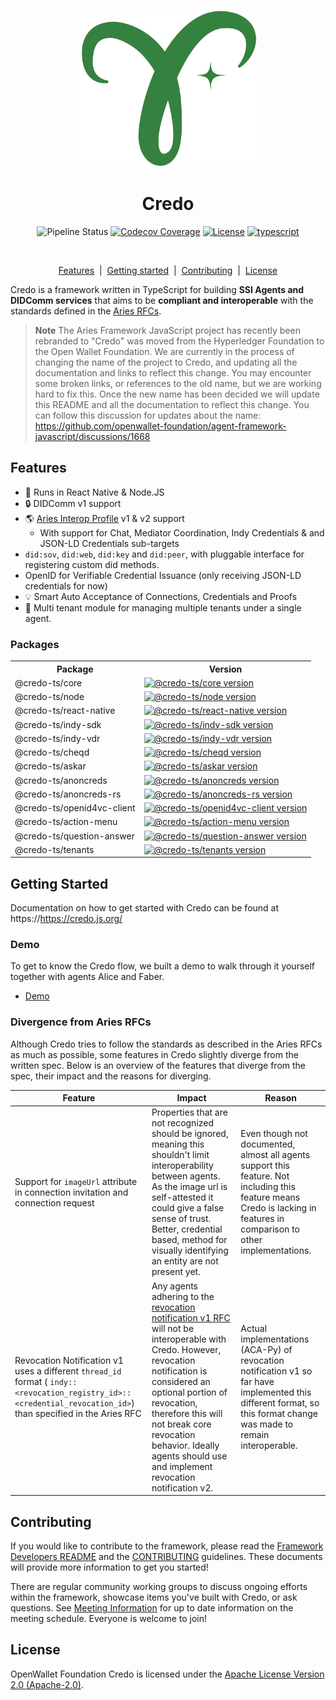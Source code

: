 <p align="center">
  <br />
  <img
    alt="Hyperledger Aries logo"
    src="https://raw.githubusercontent.com/hyperledger/aries-framework-javascript/aa31131825e3331dc93694bc58414d955dcb1129/images/aries-logo.png"
    height="250px"
  />
</p>
<h1 align="center"><b>Credo</b></h1>
<p align="center">
  <img
    alt="Pipeline Status"
    src="https://github.com/openwallet-foundation/credo-ts/workflows/Continuous%20Integration/badge.svg?branch=main"
  />
  <a href="https://codecov.io/gh/hyperledger/aries-framework-javascript/"
    ><img
      alt="Codecov Coverage"
      src="https://img.shields.io/codecov/c/github/hyperledger/aries-framework-javascript/coverage.svg?style=flat-square"
  /></a>
  <a
    href="https://raw.githubusercontent.com/hyperledger/aries-framework-javascript/main/LICENSE"
    ><img
      alt="License"
      src="https://img.shields.io/badge/License-Apache%202.0-blue.svg"
  /></a>
  <a href="https://www.typescriptlang.org/"
    ><img
      alt="typescript"
      src="https://img.shields.io/badge/%3C%2F%3E-TypeScript-%230074c1.svg"
  /></a>
</p>
<br />

<p align="center">
  <a href="#features">Features</a> &nbsp;|&nbsp;
  <a href="#getting-started">Getting started</a> &nbsp;|&nbsp;
  <a href="#contributing">Contributing</a> &nbsp;|&nbsp;
  <a href="#license">License</a> 
</p>

Credo is a framework written in TypeScript for building **SSI Agents and DIDComm services** that aims to be **compliant and interoperable** with the standards defined in the [Aries RFCs](https://github.com/hyperledger/aries-rfcs).

> **Note**
> The Aries Framework JavaScript project has recently been rebranded to "Credo" was moved from the Hyperledger Foundation to the Open Wallet Foundation.
> We are currently in the process of changing the name of the project to Credo, and updating all the documentation and links to reflect this change.
> You may encounter some broken links, or references to the old name, but we are working hard to fix this. Once the new name has been decided
> we will update this README and all the documentation to reflect this change.
> You can follow this discussion for updates about the name: https://github.com/openwallet-foundation/agent-framework-javascript/discussions/1668

## Features

- 🏃 Runs in React Native & Node.JS
- 🔒 DIDComm v1 support
- 🌎 [Aries Interop Profile](https://github.com/hyperledger/aries-rfcs/blob/main/concepts/0302-aries-interop-profile/README.md) v1 & v2 support
  - With support for Chat, Mediator Coordination, Indy Credentials & and JSON-LD Credentials sub-targets
- `did:sov`, `did:web`, `did:key` and `did:peer`, with pluggable interface for registering custom did methods.
- OpenID for Verifiable Credential Issuance (only receiving JSON-LD credentials for now)
- 💡 Smart Auto Acceptance of Connections, Credentials and Proofs
- 🏢 Multi tenant module for managing multiple tenants under a single agent.

### Packages

<table>
  <tr>
    <th><b>Package</b></th>
    <th><b>Version</b></th>
  </tr>
  <tr>
    <td>@credo-ts/core</td>
    <td>
      <a href="https://npmjs.com/package/@credo-ts/core">
        <img alt="@credo-ts/core version" src="https://img.shields.io/npm/v/@credo-ts/core"/>
      </a>
    </td>
  </tr>
  <tr>
    <td>@credo-ts/node</td>
    <td>
      <a href="https://npmjs.com/package/@credo-ts/node">
        <img alt="@credo-ts/node version" src="https://img.shields.io/npm/v/@credo-ts/node"/>
      </a>
    </td>
  </tr>
  <tr>
    <td>@credo-ts/react-native</td>
    <td>
      <a href="https://npmjs.com/package/@credo-ts/react-native">
        <img alt="@credo-ts/react-native version" src="https://img.shields.io/npm/v/@credo-ts/react-native"/>
      </a>
    </td>
  </tr>
  <tr>
    <td>@credo-ts/indy-sdk</td>
    <td>
      <a href="https://npmjs.com/package/@credo-ts/indy-sdk">
        <img alt="@credo-ts/indy-sdk version" src="https://img.shields.io/npm/v/@credo-ts/indy-sdk"/>
      </a>
    </td>
  </tr>
  <tr>
    <td>@credo-ts/indy-vdr</td>
    <td>
      <a href="https://npmjs.com/package/@credo-ts/indy-vdr">
        <img alt="@credo-ts/indy-vdr version" src="https://img.shields.io/npm/v/@credo-ts/indy-vdr"/>
      </a>
    </td>
  </tr>
  <tr>
    <td>@credo-ts/cheqd</td>
    <td>
      <a href="https://npmjs.com/package/@credo-ts/cheqd">
        <img alt="@credo-ts/cheqd version" src="https://img.shields.io/npm/v/@credo-ts/cheqd"/>
      </a>
    </td>
  </tr>  
  <tr>
    <td>@credo-ts/askar</td>
    <td>
      <a href="https://npmjs.com/package/@credo-ts/askar">
        <img alt="@credo-ts/askar version" src="https://img.shields.io/npm/v/@credo-ts/askar"/>
      </a>
    </td>
  </tr>
  <tr>
    <td>@credo-ts/anoncreds</td>
    <td>
      <a href="https://npmjs.com/package/@credo-ts/anoncreds">
        <img alt="@credo-ts/anoncreds version" src="https://img.shields.io/npm/v/@credo-ts/anoncreds"/>
      </a>
    </td>
  </tr>
  <tr>
    <td>@credo-ts/anoncreds-rs</td>
    <td>
      <a href="https://npmjs.com/package/@credo-ts/anoncreds-rs">
        <img alt="@credo-ts/anoncreds-rs version" src="https://img.shields.io/npm/v/@credo-ts/anoncreds-rs"/>
      </a>
    </td>
  </tr>
  <tr>
    <td>@credo-ts/openid4vc-client</td>
    <td>
      <a href="https://npmjs.com/package/@credo-ts/openid4vc-client">
        <img alt="@credo-ts/openid4vc-client version" src="https://img.shields.io/npm/v/@credo-ts/openid4vc-client"/>
      </a>
    </td>
  </tr>
   <tr>
    <td>@credo-ts/action-menu</td>
    <td>
      <a href="https://npmjs.com/package/@credo-ts/action-menu">
        <img alt="@credo-ts/action-menu version" src="https://img.shields.io/npm/v/@credo-ts/action-menu"/>
      </a>
    </td>
  </tr>
    <td>@credo-ts/question-answer</td>
    <td>
      <a href="https://npmjs.com/package/@credo-ts/question-answer">
        <img alt="@credo-ts/question-answer version" src="https://img.shields.io/npm/v/@credo-ts/question-answer"/>
      </a>
    </td>
  </tr>
  <tr>
    <td>@credo-ts/tenants</td>
    <td>
      <a href="https://npmjs.com/package/@credo-ts/tenants">
        <img alt="@credo-ts/tenants version" src="https://img.shields.io/npm/v/@credo-ts/tenants"/>
      </a>
    </td>
  </tr>
</table>

## Getting Started

Documentation on how to get started with Credo can be found at https://https://credo.js.org/

### Demo

To get to know the Credo flow, we built a demo to walk through it yourself together with agents Alice and Faber.

- [Demo](/demo)

### Divergence from Aries RFCs

Although Credo tries to follow the standards as described in the Aries RFCs as much as possible, some features in Credo slightly diverge from the written spec. Below is an overview of the features that diverge from the spec, their impact and the reasons for diverging.

| Feature                                                                                                                                                        | Impact                                                                                                                                                                                                                                                                                                                                                                                                                          | Reason                                                                                                                                                                  |
| -------------------------------------------------------------------------------------------------------------------------------------------------------------- | ------------------------------------------------------------------------------------------------------------------------------------------------------------------------------------------------------------------------------------------------------------------------------------------------------------------------------------------------------------------------------------------------------------------------------- | ----------------------------------------------------------------------------------------------------------------------------------------------------------------------- |
| Support for `imageUrl` attribute in connection invitation and connection request                                                                               | Properties that are not recognized should be ignored, meaning this shouldn't limit interoperability between agents. As the image url is self-attested it could give a false sense of trust. Better, credential based, method for visually identifying an entity are not present yet.                                                                                                                                            | Even though not documented, almost all agents support this feature. Not including this feature means Credo is lacking in features in comparison to other implementations. |
| Revocation Notification v1 uses a different `thread_id` format ( `indy::<revocation_registry_id>::<credential_revocation_id>`) than specified in the Aries RFC | Any agents adhering to the [revocation notification v1 RFC](https://github.com/hyperledger/aries-rfcs/tree/main/features/0183-revocation-notification) will not be interoperable with Credo. However, revocation notification is considered an optional portion of revocation, therefore this will not break core revocation behavior. Ideally agents should use and implement revocation notification v2. | Actual implementations (ACA-Py) of revocation notification v1 so far have implemented this different format, so this format change was made to remain interoperable.    |

## Contributing

If you would like to contribute to the framework, please read the [Framework Developers README](/DEVREADME.md) and the [CONTRIBUTING](/CONTRIBUTING.md) guidelines. These documents will provide more information to get you started!

There are regular community working groups to discuss ongoing efforts within the framework, showcase items you've built with Credo, or ask questions. See [Meeting Information](https://github.com/openwallet-foundation/credo-ts/wiki/Meeting-Information) for up to date information on the meeting schedule. Everyone is welcome to join!

## License

OpenWallet Foundation Credo is licensed under the [Apache License Version 2.0 (Apache-2.0)](/LICENSE).
